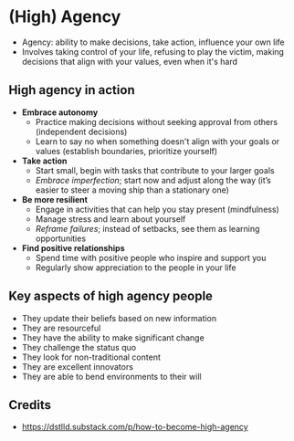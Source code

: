 # (High) Agency

- Agency: ability to make decisions, take action, influence your own life
- Involves taking control of your life, refusing to play the victim, making decisions that align with your values, even when it's hard

## High agency in action
- **Embrace autonomy**
  - Practice making decisions without seeking approval from others (independent decisions)
  - Learn to say no when something doesn't align with your goals or values (establish boundaries, prioritize yourself)
- **Take action**
  - Start small, begin with tasks that contribute to your larger goals
  - *Embrace imperfection*; start now and adjust along the way (it’s easier to steer a moving ship than a stationary one)
- **Be more resilient**
  - Engage in activities that can help you stay present (mindfulness)
  - Manage stress and learn about yourself
  - *Reframe failures*; instead of setbacks, see them as learning opportunities
- **Find positive relationships**
  - Spend time with positive people who inspire and support you
  - Regularly show appreciation to the people in your life
 
## Key aspects of high agency people

- They update their beliefs based on new information
- They are resourceful
- They have the ability to make significant change
- They challenge the status quo
- They look for non-traditional content
- They are excellent innovators
- They are able to bend environments to their will

## Credits

- https://dstlld.substack.com/p/how-to-become-high-agency
